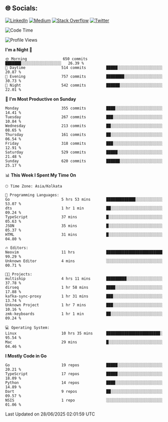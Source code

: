 
## 🌐 Socials:
[![LinkedIn](https://img.shields.io/badge/LinkedIn-%230077B5.svg?logo=linkedin&logoColor=white)](https://linkedin.com/in/sarkarshuvojit) [![Medium](https://img.shields.io/badge/Medium-12100E?logo=medium&logoColor=white)](https://medium.com/@shuvojitsarkar) [![Stack Overflow](https://img.shields.io/badge/-Stackoverflow-FE7A16?logo=stack-overflow&logoColor=white)](https://stackoverflow.com/users/2976015) [![Twitter](https://img.shields.io/badge/Twitter-%231DA1F2.svg?logo=Twitter&logoColor=white)](https://twitter.com/sarkarshuvojit) 

<!--START_SECTION:waka-->
![Code Time](http://img.shields.io/badge/Code%20Time-72%20hrs%2054%20mins-blue)

![Profile Views](http://img.shields.io/badge/Profile%20Views-93-blue)

**I'm a Night 🦉** 

```text
🌞 Morning                650 commits         ███████░░░░░░░░░░░░░░░░░░   26.39 % 
🌆 Daytime                514 commits         █████░░░░░░░░░░░░░░░░░░░░   20.87 % 
🌃 Evening                757 commits         ████████░░░░░░░░░░░░░░░░░   30.73 % 
🌙 Night                  542 commits         ██████░░░░░░░░░░░░░░░░░░░   22.01 % 
```
📅 **I'm Most Productive on Sunday** 

```text
Monday                   355 commits         ████░░░░░░░░░░░░░░░░░░░░░   14.41 % 
Tuesday                  267 commits         ███░░░░░░░░░░░░░░░░░░░░░░   10.84 % 
Wednesday                213 commits         ██░░░░░░░░░░░░░░░░░░░░░░░   08.65 % 
Thursday                 161 commits         ██░░░░░░░░░░░░░░░░░░░░░░░   06.54 % 
Friday                   318 commits         ███░░░░░░░░░░░░░░░░░░░░░░   12.91 % 
Saturday                 529 commits         █████░░░░░░░░░░░░░░░░░░░░   21.48 % 
Sunday                   620 commits         ██████░░░░░░░░░░░░░░░░░░░   25.17 % 
```


📊 **This Week I Spent My Time On** 

```text
🕑︎ Time Zone: Asia/Kolkata

💬 Programming Languages: 
Go                       5 hrs 53 mins       █████████████░░░░░░░░░░░░   53.07 % 
dts                      1 hr 1 min          ██░░░░░░░░░░░░░░░░░░░░░░░   09.24 % 
TypeScript               37 mins             █░░░░░░░░░░░░░░░░░░░░░░░░   05.63 % 
JSON                     35 mins             █░░░░░░░░░░░░░░░░░░░░░░░░   05.37 % 
HTML                     31 mins             █░░░░░░░░░░░░░░░░░░░░░░░░   04.80 % 

🔥 Editors: 
Neovim                   11 hrs              █████████████████████████   99.29 % 
Unknown Editor           4 mins              ░░░░░░░░░░░░░░░░░░░░░░░░░   00.71 % 

🐱‍💻 Projects: 
multiship                4 hrs 11 mins       █████████░░░░░░░░░░░░░░░░   37.78 % 
dirseq                   1 hr 58 mins        ████░░░░░░░░░░░░░░░░░░░░░   17.88 % 
kafka-sync-proxy         1 hr 31 mins        ███░░░░░░░░░░░░░░░░░░░░░░   13.74 % 
Unknown Project          1 hr 7 mins         ███░░░░░░░░░░░░░░░░░░░░░░   10.16 % 
zmk-keyboards            1 hr 1 min          ██░░░░░░░░░░░░░░░░░░░░░░░   09.24 % 

💻 Operating System: 
Linux                    10 hrs 35 mins      ████████████████████████░   95.54 % 
Mac                      29 mins             █░░░░░░░░░░░░░░░░░░░░░░░░   04.46 % 
```

**I Mostly Code in Go** 

```text
Go                       19 repos            █████░░░░░░░░░░░░░░░░░░░░   20.21 % 
TypeScript               17 repos            █████░░░░░░░░░░░░░░░░░░░░   18.09 % 
Python                   14 repos            ████░░░░░░░░░░░░░░░░░░░░░   14.89 % 
Dart                     9 repos             ██░░░░░░░░░░░░░░░░░░░░░░░   09.57 % 
NSIS                     1 repo              ░░░░░░░░░░░░░░░░░░░░░░░░░   01.06 % 
```




 Last Updated on 28/06/2025 02:01:59 UTC
<!--END_SECTION:waka-->
